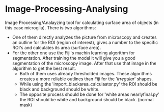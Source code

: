 # Image-Processing-Analysing
Image Processing/Analayzing tool for calculating surface area of objects (in this case microglia).
There is two algorithms:
* One of them directly analyzes the picture from microscopy and creates an outline for the ROI (region of interest), gives a number to the specific ROI's and calculates its area (surface area).
* For the other one use the Fiji's machin learning algorithm for segmentation. After training the model it will give you a good segmentation of the microscopy image. After that use that image in the algorithm to get the best result.
    * Both of them uses already thresholded images. These algorithms creates a more reliable outlines than Fiji for the '*irregular*' shapes.
    * While using the 'import_blackarea_calculaator.py' the ROI should be black and background should be white.
    * The opposite process should be done for 'white areas nearlyfinal.py' the ROI should be white and background should be black. (normal mask)
